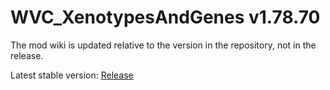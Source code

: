 # WVC_XenotypesAndGenes v1.78.70

The mod wiki is updated relative to the version in the repository, not in the release.

Latest stable version: [Release](https://github.com/WVCSergkart/WVC_RacesBiotech/releases)